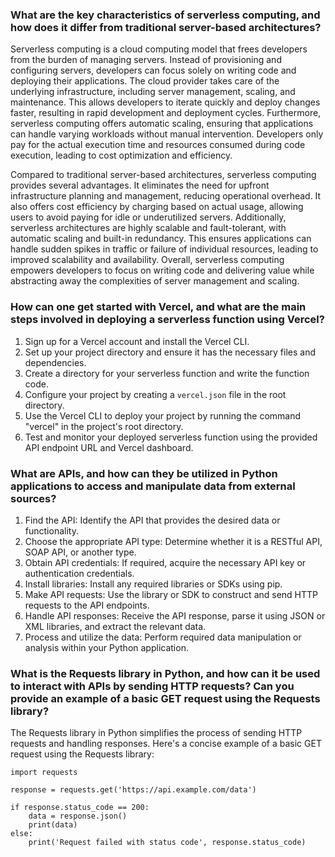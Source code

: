 ### What are the key characteristics of serverless computing, and how does it differ from traditional server-based architectures?
Serverless computing is a cloud computing model that frees developers from the burden of managing servers. Instead of provisioning and configuring servers, developers can focus solely on writing code and deploying their applications. The cloud provider takes care of the underlying infrastructure, including server management, scaling, and maintenance. This allows developers to iterate quickly and deploy changes faster, resulting in rapid development and deployment cycles. Furthermore, serverless computing offers automatic scaling, ensuring that applications can handle varying workloads without manual intervention. Developers only pay for the actual execution time and resources consumed during code execution, leading to cost optimization and efficiency.

Compared to traditional server-based architectures, serverless computing provides several advantages. It eliminates the need for upfront infrastructure planning and management, reducing operational overhead. It also offers cost efficiency by charging based on actual usage, allowing users to avoid paying for idle or underutilized servers. Additionally, serverless architectures are highly scalable and fault-tolerant, with automatic scaling and built-in redundancy. This ensures applications can handle sudden spikes in traffic or failure of individual resources, leading to improved scalability and availability. Overall, serverless computing empowers developers to focus on writing code and delivering value while abstracting away the complexities of server management and scaling.

### How can one get started with Vercel, and what are the main steps involved in deploying a serverless function using Vercel?

1. Sign up for a Vercel account and install the Vercel CLI.
2. Set up your project directory and ensure it has the necessary files and dependencies.
3. Create a directory for your serverless function and write the function code.
4. Configure your project by creating a `vercel.json` file in the root directory.
5. Use the Vercel CLI to deploy your project by running the command "vercel" in the project's root directory.
6. Test and monitor your deployed serverless function using the provided API endpoint URL and Vercel dashboard.

### What are APIs, and how can they be utilized in Python applications to access and manipulate data from external sources?

1. Find the API: Identify the API that provides the desired data or functionality.
2. Choose the appropriate API type: Determine whether it is a RESTful API, SOAP API, or another type.
3. Obtain API credentials: If required, acquire the necessary API key or authentication credentials.
4. Install libraries: Install any required libraries or SDKs using pip.
5. Make API requests: Use the library or SDK to construct and send HTTP requests to the API endpoints.
6. Handle API responses: Receive the API response, parse it using JSON or XML libraries, and extract the relevant data.
7. Process and utilize the data: Perform required data manipulation or analysis within your Python application.

### What is the Requests library in Python, and how can it be used to interact with APIs by sending HTTP requests? Can you provide an example of a basic GET request using the Requests library?

The Requests library in Python simplifies the process of sending HTTP requests and handling responses. Here's a concise example of a basic GET request using the Requests library:

```
import requests

response = requests.get('https://api.example.com/data')

if response.status_code == 200:
    data = response.json()
    print(data)
else:
    print('Request failed with status code', response.status_code)
```

